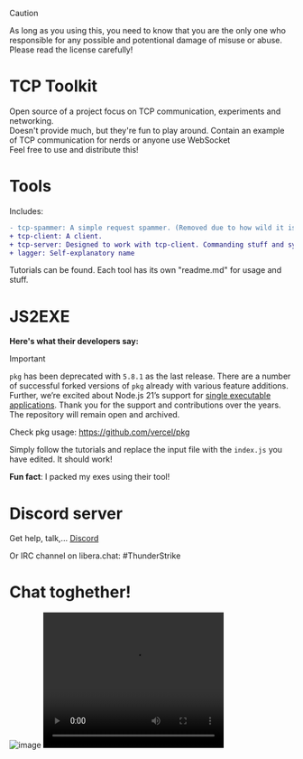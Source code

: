 > [!CAUTION]
> As long as you using this, you need to know that you are the only one who responsible for any possible and potentional damage of misuse or abuse.
> Please read the license carefully!

 # TCP Toolkit
Open source of a project focus on TCP communication, experiments and networking.<br>
Doesn't provide much, but they're fun to play around. Contain an example of TCP communication for nerds or anyone use WebSocket<br>
Feel free to use and distribute this!<br>
 # Tools
 Includes:
```diff
- tcp-spammer: A simple request spammer. (Removed due to how wild it is)
+ tcp-client: A client.
+ tcp-server: Designed to work with tcp-client. Commanding stuff and synchronous chat without websocket!
+ lagger: Self-explanatory name
```
Tutorials can be found. Each tool has its own "readme.md" for usage and stuff.
# JS2EXE
**Here's what their developers say:**
> [!IMPORTANT]  
> `pkg` has been deprecated with `5.8.1` as the last release. There are a number of successful forked versions of `pkg` already with various feature additions. Further, we’re excited about Node.js 21’s support for [single executable applications](https://nodejs.org/api/single-executable-applications.html). Thank you for the support and contributions over the years. The repository will remain open and archived.
> 
Check pkg usage: https://github.com/vercel/pkg

Simply follow the tutorials and replace the input file with the `index.js` you have edited. It should work!

**Fun fact**: I packed my exes using their tool!
# Discord server
Get help, talk,...
[Discord](https://discord.gg/3BZYcuR3fz)

Or IRC channel on libera.chat: #ThunderStrike
# Chat toghether!
![image](https://github.com/0xSnowflakeXD/tcp-toolkit/assets/99589107/af32ca62-f529-4b00-a820-b89068f84de7)
<video src="https://github.com/0xSnowflakeXD/tcp-toolkit/assets/99589107/c76a26e4-37b8-49a7-bb37-ba0a1951ee6a" width="320" height="240" controls></video>

